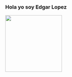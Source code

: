 ### Hola yo soy Edgar Lopez

<div>
<a href="https://eddyzxq.github.io/">
  
  <img height="180cm" src="https://github-readme-stats.vercel.app/api//top-langs/?username=EddyZxQ&layout=compact&theme=Gradient"/>
</a>
</div>



<!--
**EddyZxQ/EddyZxQ** is a ✨ _special_ ✨ repository because its `README.md` (this file) appears on your GitHub profile.

Here are some ideas to get you started:

- 🔭 I’m currently working on ...
- 🌱 I’m currently learning ...
- 👯 I’m looking to collaborate on ...
- 🤔 I’m looking for help with ...
- 💬 Ask me about ...
- 📫 How to reach me: ...
- 😄 Pronouns: ...
- ⚡ Fun fact: ...
-->
